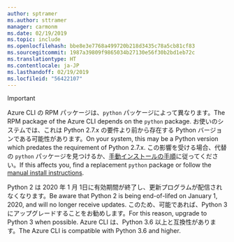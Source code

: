 ```yaml
---
author: sptramer
ms.author: sttramer
manager: carmonm
ms.date: 02/19/2019
ms.topic: include
ms.openlocfilehash: bbe8e3e7768a499720b218d3435c78a5cb81cf83
ms.sourcegitcommit: 1987a39809f9865034b27130e56f30b2bd1eb72c
ms.translationtype: HT
ms.contentlocale: ja-JP
ms.lasthandoff: 02/19/2019
ms.locfileid: "56422107"
---
```

> [!IMPORTANT]
>
> <span data-ttu-id="c6e92-101">Azure CLI の RPM パッケージは、`python` パッケージによって異なります。</span><span class="sxs-lookup"><span data-stu-id="c6e92-101">The RPM package of the Azure CLI depends on the `python` package.</span></span> <span data-ttu-id="c6e92-102">お使いのシステムでは、これは Python 2.7.x の要件より前から存在する Python バージョンである可能性があります。</span><span class="sxs-lookup"><span data-stu-id="c6e92-102">On your system, this may be a Python version which predates the requirement of Python 2.7.x.</span></span> <span data-ttu-id="c6e92-103">この影響を受ける場合、代替の `python` パッケージを見つけるか、[手動インストールの手順](../install-azure-cli-linux.md)に従ってください。</span><span class="sxs-lookup"><span data-stu-id="c6e92-103">If this affects you, find a replacement `python` package or follow the [manual install instructions](../install-azure-cli-linux.md).</span></span>
>
> <span data-ttu-id="c6e92-104">Python 2 は 2020 年 1 月 1日に有効期間が終了し、更新プログラムが配信されなくなります。</span><span class="sxs-lookup"><span data-stu-id="c6e92-104">Be aware that Python 2 is being end-of-lifed on January 1, 2020, and will no longer receive updates.</span></span> <span data-ttu-id="c6e92-105">このため、可能であれば、Python 3 にアップグレードすることをお勧めします。</span><span class="sxs-lookup"><span data-stu-id="c6e92-105">For this reason, upgrade to Python 3 when possible.</span></span> <span data-ttu-id="c6e92-106">Azure CLI は、Python 3.6 以上と互換性があります。</span><span class="sxs-lookup"><span data-stu-id="c6e92-106">The Azure CLI is compatible with Python 3.6 and higher.</span></span>

